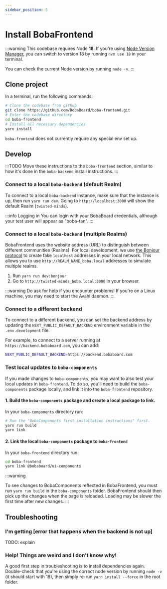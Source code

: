 ```yaml
---
sidebar_position: 5
---
```


# Install BobaFrontend

:::warning
This codebase requires Node **18**. If you're using [Node Version Manager](https://github.com/nvm-sh/nvm), you can switch to version 18 by running `nvm use 18` in your terminal.

You can check the current Node version by running `node -v`.
:::

## Clone project

In a terminal, run the following commands:

```bash showLineNumbers
# Clone the codebase from github
git clone https://github.com/BobaBoard/boba-frontend.git
# Enter the codebase directory
cd boba-frontend
# Install all necessary dependencies
yarn install
```

`boba-frontend` does not currently require any special env set up.

## Develop

:::TODO
Move these instructions to the `boba-frontend` section, similar to how it's done in the `boba-backend` install instructions.
:::

### Connect to a local `boba-backend` (default Realm)

To connect to a local `boba-backend` instance, make sure that the instance is up, then run `yarn run dev`. Going to
`http://localhost:3000` will show the default Realm (`twisted-minds`).

:::info Logging in
You can login with your BobaBoard credentials, although your test user will appear as "boba-tan".
:::

### Connect to a local `boba-backend` (multiple Realms)

BobaFrontend uses the website address (URL) to distinguish between different communities (Realms). For local
development, we use [the Bonjour protocol](https://softwarekeep.com/help-center/what-is-bonjour-service-on-windows-10) to create fake `localhost` addresses in your local network. This allows you to use `http://REALM_NAME_boba.local` addresses to simulate multiple realms.

1. Run `yarn run dev:bonjour`
2. Go to `http://twisted-minds_boba.local:3000` in your browser.

:::warning
Do ask for help if you encounter problems! If you're on a Linux machine, you may need to start the Avahi daemon.
:::

### Connect to a different backend

To connect to a different backend, you can set the backend address by updating the
`NEXT_PUBLIC_DEFAULT_BACKEND` environment variable in the `.env.development` file.

For example, to connect to a server running at `https://backend.bobaboard.com`, you can add:

```bash showLineNumbers
NEXT_PUBLIC_DEFAULT_BACKEND=https://backend.bobaboard.com
```

### Test local updates to `boba-components`

If you made changes to `boba-components`, you may want to also test your local updates in `boba-frontend`.
To do so, you'll need to build the `boba-components` package locally, and link it into the `boba-frontend` repository.

#### 1. Build the `boba-components` package and create a local package to link.

In your `boba-components` directory run:

```bash showLineNumbers
# Run the "BobaComponents first installation instructions" first.
yarn run build
yarn link
```

#### 2. Link the local `boba-components` package to `boba-frontend`

In your `boba-frontend` directory run:

```bash showLineNumbers
cd boba-frontend
yarn link @bobaboard/ui-components
```

:::warning

To see changes to BobaComponents reflected in BobaFrontend, you must run `yarn run build` in the `boba-components` folder. BobaFrontend should then pick up the changes when the page is reloaded. Loading may be slower the first time
after new changes.
:::

## Troubleshooting

### I'm getting [error that happens when the backend is not up]

TODO: explain

### Help! Things are weird and I don't know why!

A good first step in troubleshooting is to install dependencies again. Double-check that you're using the correct node version by running `node -v` (it should start with 18), then simply re-run `yarn install --force` in the root folder.

